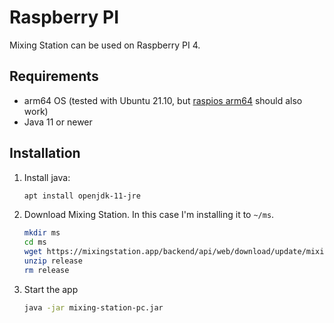# Raspberry PI

Mixing Station can be used on Raspberry PI 4.

## Requirements

- arm64 OS (tested with Ubuntu 21.10, but [raspios arm64](https://downloads.raspberrypi.org/raspios_arm64/images/) should also work)
- Java 11 or newer

## Installation
<!-- markdownlint-disable blanks-around-fences -->
1. Install java:
   ```bash
   apt install openjdk-11-jre
   ```
2. Download Mixing Station. In this case I'm installing it to `~/ms`.
   ```bash
   mkdir ms
   cd ms
   wget https://mixingstation.app/backend/api/web/download/update/mixing-station-pc/release
   unzip release
   rm release
   ```
3. Start the app
   ```bash
   java -jar mixing-station-pc.jar
   ```
<!-- markdownlint-restore blanks-around-fences -->
